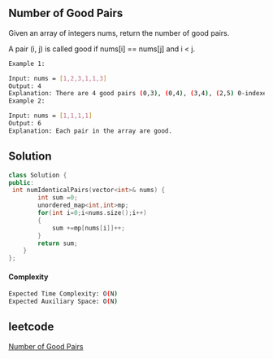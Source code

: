 ## Number of Good Pairs
Given an array of integers nums, return the number of good pairs.

A pair (i, j) is called good if nums[i] == nums[j] and i < j.
```bash 
Example 1:

Input: nums = [1,2,3,1,1,3]
Output: 4
Explanation: There are 4 good pairs (0,3), (0,4), (3,4), (2,5) 0-indexed.
Example 2:

Input: nums = [1,1,1,1]
Output: 6
Explanation: Each pair in the array are good.
```

## Solution 

```cpp
class Solution {
public:
 int numIdenticalPairs(vector<int>& nums) {
        int sum =0;
        unordered_map<int,int>mp;
        for(int i=0;i<nums.size();i++)
        {
            sum +=mp[nums[i]]++;
        }
        return sum;
    }
};
```
#### Complexity
```bash
Expected Time Complexity: O(N)
Expected Auxiliary Space: O(N)
```
## leetcode
[Number of Good Pairs](https://leetcode.com/problems/number-of-good-pairs/description/)
